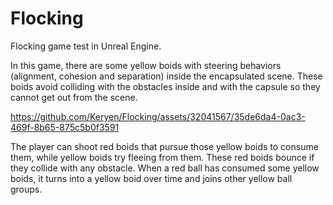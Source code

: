 # Flocking
Flocking game test in Unreal Engine.

In this game, there are some yellow boids with steering behaviors (alignment, cohesion and separation) inside the encapsulated scene. These boids avoid colliding with the obstacles inside and with the capsule so they cannot get out from the scene.

https://github.com/Keryen/Flocking/assets/32041567/35de6da4-0ac3-469f-8b65-875c5b0f3591

The player can shoot red boids that pursue those yellow boids to consume them, while yellow boids try fleeing from them. These red boids bounce if they collide with any obstacle. When a red ball has consumed some yellow boids, it turns into a yellow boid over time and joins other yellow ball groups.
